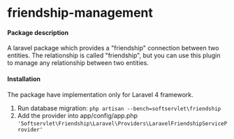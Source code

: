friendship-management
=====================

#### Package description

A laravel package which provides a "friendship" connection between 
two entities. The relationship is called "friendship", but you can
use this plugin to manage any relationship between two entities.

#### Installation

The package have implementation only for Laravel 4 framework.

1. Run database migration:
`php artisan --bench=softservlet\friendship`
2. Add the provider into app/config/app.php
`'Softservlet\Friendship\Laravel\Providers\LaravelFriendshipServiceProvider'`
